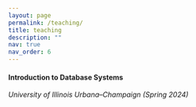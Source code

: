 ```yaml
---
layout: page
permalink: /teaching/
title: teaching
description: ""
nav: true
nav_order: 6
---
```


#### Introduction to Database Systems
*University of Illinois Urbana–Champaign (Spring 2024)*  



